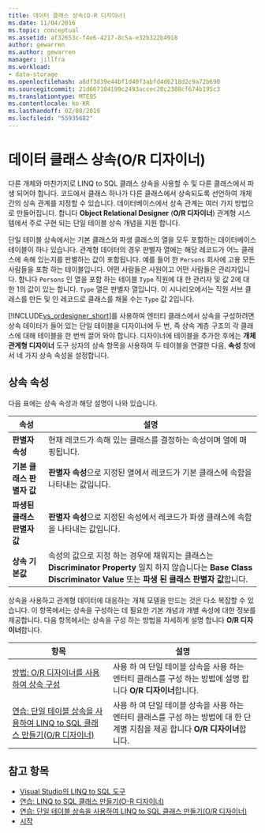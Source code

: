 ```yaml
---
title: 데이터 클래스 상속(O-R 디자이너)
ms.date: 11/04/2016
ms.topic: conceptual
ms.assetid: af32653c-f4e6-4217-8c5a-e32b322b4918
author: gewarren
ms.author: gewarren
manager: jillfra
ms.workload:
- data-storage
ms.openlocfilehash: a8df3d39e44bf1d40f3abfd4d6218d2c9a72b690
ms.sourcegitcommit: 21d667104199c2493accec20c2388cf674b195c3
ms.translationtype: MTE95
ms.contentlocale: ko-KR
ms.lasthandoff: 02/08/2019
ms.locfileid: "55935682"
---
```

# <a name="data-class-inheritance-or-designer"></a>데이터 클래스 상속(O/R 디자이너)

다른 개체와 마찬가지로 LINQ to SQL 클래스 상속을 사용할 수 및 다른 클래스에서 파생 되어야 합니다. 코드에서 클래스 하나가 다른 클래스에서 상속되도록 선언하여 개체 간의 상속 관계를 지정할 수 있습니다. 데이터베이스에서 상속 관계는 여러 가지 방법으로 만들어집니다. 합니다 **Object Relational Designer** (**O/R 디자이너**) 관계형 시스템에서 주로 구현 되는 단일 테이블 상속 개념을 지원 합니다.

단일 테이블 상속에서는 기본 클래스와 파생 클래스의 열을 모두 포함하는 데이터베이스 테이블이 하나 있습니다. 관계형 데이터의 경우 판별자 열에는 해당 레코드가 어느 클래스에 속해 있는지를 판별하는 값이 포함됩니다. 예를 들어 한 `Persons` 회사에 고용 모든 사람들을 포함 하는 테이블입니다. 어떤 사람들은 사원이고 어떤 사람들은 관리자입니다. 합니다 `Persons` 인 열을 포함 하는 테이블 `Type` 직원에 대 한 관리자 및 값 2에 대 한 1의 값이 있는 합니다. `Type` 열은 판별자 열입니다. 이 시나리오에서는 직원 서브 클래스를 만든 및 인 레코드로 클래스를 채울 수는 `Type` 값 2입니다.

[!INCLUDE[vs_ordesigner_short](../data-tools/includes/vs_ordesigner_short_md.md)]를 사용하여 엔터티 클래스에서 상속을 구성하려면 상속 데이터가 들어 있는 단일 테이블을 디자이너에 두 번, 즉 상속 계층 구조의 각 클래스에 대해 테이블을 한 번씩 끌어 와야 합니다. 디자이너에 테이블을 추가한 후에는 **개체 관계형 디자이너** 도구 상자의 상속 항목을 사용하여 두 테이블을 연결한 다음, **속성** 창에서 네 가지 상속 속성을 설정합니다.

## <a name="inheritance-properties"></a>상속 속성

다음 표에는 상속 속성과 해당 설명이 나와 있습니다.

|속성|설명|
|--------------|-----------------|
|**판별자 속성**|현재 레코드가 속해 있는 클래스를 결정하는 속성이며 열에 매핑됩니다.|
|**기본 클래스 판별자 값**|**판별자 속성**으로 지정된 열에서 레코드가 기본 클래스에 속함을 나타내는 값입니다.|
|**파생된 클래스 판별자 값**|**판별자 속성**으로 지정된 속성에서 레코드가 파생 클래스에 속함을 나타내는 값입니다.|
|**상속 기본값**|속성의 값으로 지정 하는 경우에 채워지는 클래스는 **Discriminator Property** 일치 하지 않습니다는 **Base Class Discriminator Value** 또는 **파생 된 클래스 판별자 값**합니다.|

상속을 사용하고 관계형 데이터에 대응하는 개체 모델을 만드는 것은 다소 복잡할 수 있습니다. 이 항목에서는 상속을 구성하는 데 필요한 기본 개념과 개별 속성에 대한 정보를 제공합니다. 다음 항목에서는 상속을 구성 하는 방법을 자세하게 설명 합니다 **O/R 디자이너**합니다.

|항목|설명|
|-----------|-----------------|
|[방법: O/R 디자이너를 사용하여 상속 구성](../data-tools/how-to-configure-inheritance-by-using-the-o-r-designer.md)|사용 하 여 단일 테이블 상속을 사용 하는 엔터티 클래스를 구성 하는 방법에 설명 합니다 **O/R 디자이너**합니다.|
|[연습: 단일 테이블 상속을 사용하여 LINQ to SQL 클래스 만들기(O/R 디자이너)](../data-tools/walkthrough-creating-linq-to-sql-classes-by-using-single-table-inheritance-o-r-designer.md)|사용 하 여 단일 테이블 상속을 사용 하는 엔터티 클래스를 구성 하는 방법에 대 한 단계별 지침을 제공 합니다 **O/R 디자이너**합니다.|

## <a name="see-also"></a>참고 항목

- [Visual Studio의 LINQ to SQL 도구](../data-tools/linq-to-sql-tools-in-visual-studio2.md)
- [연습: LINQ to SQL 클래스 만들기(O-R 디자이너)](how-to-create-linq-to-sql-classes-mapped-to-tables-and-views-o-r-designer.md)
- [연습: 단일 테이블 상속을 사용하여 LINQ to SQL 클래스 만들기(O/R 디자이너)](../data-tools/walkthrough-creating-linq-to-sql-classes-by-using-single-table-inheritance-o-r-designer.md)
- [시작](/dotnet/framework/data/adonet/sql/linq/getting-started)